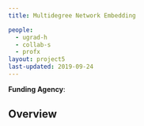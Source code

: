 ```yaml
---
title: Multidegree Network Embedding

people:
  - ugrad-h
  - collab-s
  - profx
layout: project5
last-updated: 2019-09-24
---
```


<b>Funding Agency</b>:

<h2>Overview</h2>
